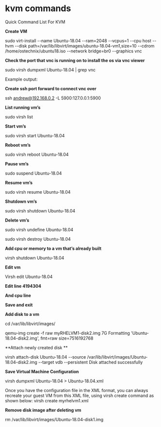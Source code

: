 # kvm commands
Quick Command List For KVM 

**Create VM**

sudo virt-install --name Ubuntu-18.04 --ram=2048 --vcpus=1 --cpu host --hvm --disk path=/var/lib/libvirt/images/ubuntu-18.04-vm1,size=10 --cdrom /home/ostechnix/ubuntu18.iso --network bridge=br0 --graphics vnc


**Check the port that vnc is running on to install the os via vnc viewer**

sudo virsh dumpxml Ubuntu-18.04 | grep vnc

Example output:

<graphics type='vnc' port='5900' autoport='yes' listen='127.0.0.1'>


**Create ssh port forward to connect vnc over**

ssh andrew@192.168.0.2 -L 5900:127.0.0.1:5900

**List running vm’s**

sudo virsh list


**Start vm’s**

sudo virsh start Ubuntu-18.04

**Reboot vm’s**

sudo virsh reboot Ubuntu-18.04


**Pause vm’s**

sudo suspend Ubuntu-18.04


**Resume vm’s**

sudo virsh resume Ubuntu-18.04


**Shutdown vm’s**

sudo virsh shutdown Ubuntu-18.04


**Delete vm’s**

sudo virsh undefine Ubuntu-18.04

sudo virsh destroy Ubuntu-18.04

**Add cpu or memory to a vm that’s already built**

virsh shutdown Ubuntu-18.04

**Edit vm**

Virsh edit Ubuntu-18.04

**Edit line <memory unit='KiB'>4194304</memory>**

**And cpu line**

**Save and exit**

**Add disk to a vm**

cd /var/lib/libvirt/images/

 qemu-img create -f raw myRHELVM1-disk2.img 7G
Formatting 'Ubuntu-18.04-disk2.img', fmt=raw size=7516192768

**Attach newly created disk **

virsh attach-disk Ubuntu-18.04 --source /var/lib/libvirt/images/Ubuntu-18.04-disk2.img --target vdb --persistent
Disk attached successfully

**Save Virtual Machine Configuration**

virsh dumpxml Ubuntu-18.04 > Ubuntu-18.04.xml

Once you have the configuration file in the XML format, you can always recreate your guest VM from this XML file, using virsh create command as shown below:
virsh create myrhelvm1.xml


**Remove disk image after deleting vm**

rm /var/lib/libvirt/images/Ubuntu-18.04-disk1.img
